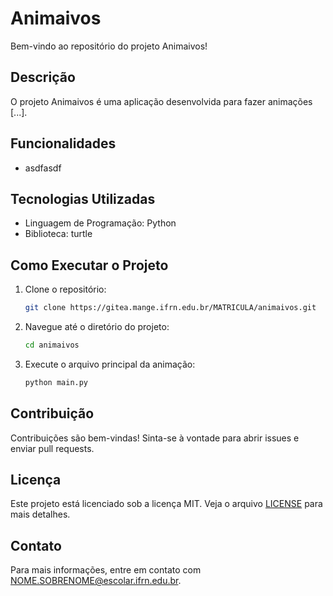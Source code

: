 # Animaivos

Bem-vindo ao repositório do projeto Animaivos!

## Descrição

O projeto Animaivos é uma aplicação desenvolvida para fazer animações [...].

## Funcionalidades

- asdfasdf

## Tecnologias Utilizadas

- Linguagem de Programação: Python
- Biblioteca: turtle

## Como Executar o Projeto

1. Clone o repositório:
    ```bash
    git clone https://gitea.mange.ifrn.edu.br/MATRICULA/animaivos.git
    ```
2. Navegue até o diretório do projeto:
    ```bash
    cd animaivos
    ```

3. Execute o arquivo principal da animação:
    ```bash
    python main.py
    ```

## Contribuição

Contribuições são bem-vindas! Sinta-se à vontade para abrir issues e enviar pull requests.

## Licença

Este projeto está licenciado sob a licença MIT. Veja o arquivo [LICENSE](LICENSE) para mais detalhes.

## Contato

Para mais informações, entre em contato com [NOME.SOBRENOME@escolar.ifrn.edu.br](NOME.SOBRENOME@escolar.ifrn.edu.br).
